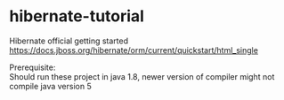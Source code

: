 # hibernate-tutorial
Hibernate official getting started   
https://docs.jboss.org/hibernate/orm/current/quickstart/html_single

Prerequisite:  
Should run these project in java 1.8, newer version of compiler might not compile java version 5  

